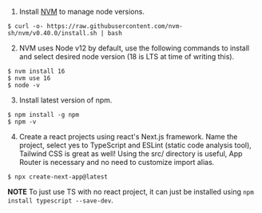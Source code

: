 1. Install [NVM](https://github.com/nvm-sh/nvm?tab=readme-ov-file#installing-and-updating) to manage node versions.
```
$ curl -o- https://raw.githubusercontent.com/nvm-sh/nvm/v0.40.0/install.sh | bash
```

2. NVM uses Node v12 by default, use the following commands to install and select desired node version (18 is LTS at time of writing this).
```
$ nvm install 16
$ nvm use 16
$ node -v
```

3. Install latest version of npm.
```
$ npm install -g npm
$ npm -v
```

4. Create a react projects using react's Next.js framework. Name the project, select yes to TypeScript and ESLint (static code analysis tool), Tailwind CSS is great as well! Using the src/ directory is useful, App Router is necessary and no need to customize import alias.
```
$ npx create-next-app@latest
```

**NOTE**
To just use TS with no react project, it can just be installed using ```npm install typescript --save-dev```.